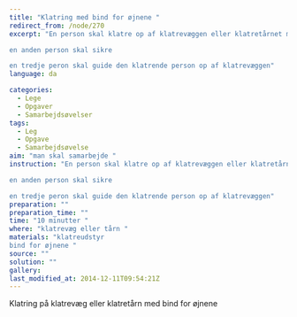 ```yaml
---
title: "Klatring med bind for øjnene "
redirect_from: /node/270
excerpt: "En person skal klatre op af klatrevæggen eller klatretårnet med bind for øjnene

en anden person skal sikre

en tredje peron skal guide den klatrende person op af klatrevæggen"
language: da

categories:
  - Lege
  - Opgaver
  - Samarbejdsøvelser
tags:
  - Leg
  - Opgave
  - Samarbejdsøvelse
aim: "man skal samarbejde "
instruction: "En person skal klatre op af klatrevæggen eller klatretårnet med bind for øjnene

en anden person skal sikre

en tredje peron skal guide den klatrende person op af klatrevæggen"
preparation: ""
preparation_time: ""
time: "10 minutter "
where: "klatrevæg eller tårn "
materials: "klatreudstyr
bind for øjnene "
source: ""
solution: ""
gallery:
last_modified_at: 2014-12-11T09:54:21Z
---
```

Klatring på klatrevæg eller klatretårn med bind for øjnene
